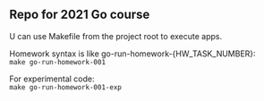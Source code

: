 ## Repo for 2021 Go course

U can use Makefile from the project root to execute apps.  

Homework syntax is like go-run-homework-{HW_TASK_NUMBER}:  
`make go-run-homework-001`  

For experimental code:  
`make go-run-homework-001-exp`

